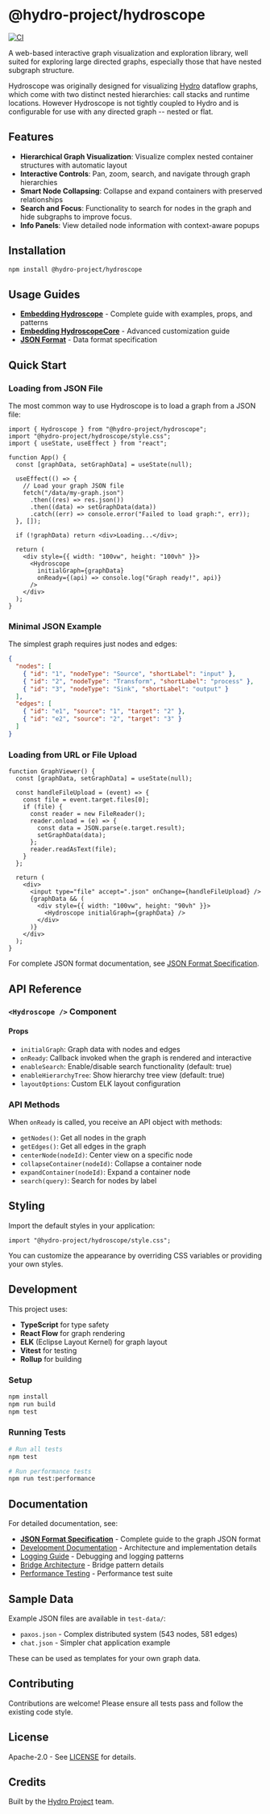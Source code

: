 # @hydro-project/hydroscope

[![CI](https://github.com/hydro-project/hydro/actions/workflows/ci.yml/badge.svg)](https://github.com/hydro-project/hydro/actions/workflows/ci.yml)

A web-based interactive graph visualization and exploration library, well suited for exploring large directed graphs, especially those that have nested subgraph structure.

Hydroscope was originally designed for visualizing [Hydro](https://hydro.run) dataflow graphs, which come with two distinct nested hierarchies: call stacks and runtime locations. However Hydroscope is not tightly coupled to Hydro and is configurable for use with any directed graph -- nested or flat.

## Features

- **Hierarchical Graph Visualization**: Visualize complex nested container structures with automatic layout
- **Interactive Controls**: Pan, zoom, search, and navigate through graph hierarchies
- **Smart Node Collapsing**: Collapse and expand containers with preserved relationships
- **Search and Focus**: Functionality to search for nodes in the graph and hide subgraphs to improve focus.
- **Info Panels**: View detailed node information with context-aware popups

## Installation

```bash
npm install @hydro-project/hydroscope
```

## Usage Guides

- **[Embedding Hydroscope](docs/EMBEDDING.md)** - Complete guide with examples, props, and patterns
- **[Embedding HydroscopeCore](docs/EMBEDDING_CORE.md)** - Advanced customization guide
- **[JSON Format](docs/JSON_FORMAT.md)** - Data format specification

## Quick Start

### Loading from JSON File

The most common way to use Hydroscope is to load a graph from a JSON file:

```tsx
import { Hydroscope } from "@hydro-project/hydroscope";
import "@hydro-project/hydroscope/style.css";
import { useState, useEffect } from "react";

function App() {
  const [graphData, setGraphData] = useState(null);

  useEffect(() => {
    // Load your graph JSON file
    fetch("/data/my-graph.json")
      .then((res) => res.json())
      .then((data) => setGraphData(data))
      .catch((err) => console.error("Failed to load graph:", err));
  }, []);

  if (!graphData) return <div>Loading...</div>;

  return (
    <div style={{ width: "100vw", height: "100vh" }}>
      <Hydroscope
        initialGraph={graphData}
        onReady={(api) => console.log("Graph ready!", api)}
      />
    </div>
  );
}
```

### Minimal JSON Example

The simplest graph requires just nodes and edges:

```json
{
  "nodes": [
    { "id": "1", "nodeType": "Source", "shortLabel": "input" },
    { "id": "2", "nodeType": "Transform", "shortLabel": "process" },
    { "id": "3", "nodeType": "Sink", "shortLabel": "output" }
  ],
  "edges": [
    { "id": "e1", "source": "1", "target": "2" },
    { "id": "e2", "source": "2", "target": "3" }
  ]
}
```

### Loading from URL or File Upload

```tsx
function GraphViewer() {
  const [graphData, setGraphData] = useState(null);

  const handleFileUpload = (event) => {
    const file = event.target.files[0];
    if (file) {
      const reader = new FileReader();
      reader.onload = (e) => {
        const data = JSON.parse(e.target.result);
        setGraphData(data);
      };
      reader.readAsText(file);
    }
  };

  return (
    <div>
      <input type="file" accept=".json" onChange={handleFileUpload} />
      {graphData && (
        <div style={{ width: "100vw", height: "90vh" }}>
          <Hydroscope initialGraph={graphData} />
        </div>
      )}
    </div>
  );
}
```

For complete JSON format documentation, see [JSON Format Specification](docs/JSON_FORMAT.md).

## API Reference

### `<Hydroscope />` Component

#### Props

- `initialGraph`: Graph data with nodes and edges
- `onReady`: Callback invoked when the graph is rendered and interactive
- `enableSearch`: Enable/disable search functionality (default: true)
- `enableHierarchyTree`: Show hierarchy tree view (default: true)
- `layoutOptions`: Custom ELK layout configuration

### API Methods

When `onReady` is called, you receive an API object with methods:

- `getNodes()`: Get all nodes in the graph
- `getEdges()`: Get all edges in the graph
- `centerNode(nodeId)`: Center view on a specific node
- `collapseContainer(nodeId)`: Collapse a container node
- `expandContainer(nodeId)`: Expand a container node
- `search(query)`: Search for nodes by label

## Styling

Import the default styles in your application:

```tsx
import "@hydro-project/hydroscope/style.css";
```

You can customize the appearance by overriding CSS variables or providing your own styles.

## Development

This project uses:

- **TypeScript** for type safety
- **React Flow** for graph rendering
- **ELK** (Eclipse Layout Kernel) for graph layout
- **Vitest** for testing
- **Rollup** for building

### Setup

```bash
npm install
npm run build
npm test
```

### Running Tests

```bash
# Run all tests
npm test

# Run performance tests
npm run test:performance
```

## Documentation

For detailed documentation, see:

- **[JSON Format Specification](docs/JSON_FORMAT.md)** - Complete guide to the graph JSON format
- [Development Documentation](docs/development/) - Architecture and implementation details
- [Logging Guide](docs/development/LOGGING.md) - Debugging and logging patterns
- [Bridge Architecture](docs/development/bridge-reset-architecture.md) - Bridge pattern details
- [Performance Testing](src/__tests__/performance/README.md) - Performance test suite

## Sample Data

Example JSON files are available in `test-data/`:
- `paxos.json` - Complex distributed system (543 nodes, 581 edges)
- `chat.json` - Simpler chat application example

These can be used as templates for your own graph data.

## Contributing

Contributions are welcome! Please ensure all tests pass and follow the existing code style.

## License

Apache-2.0 - See [LICENSE](LICENSE) for details.

## Credits

Built by the [Hydro Project](https://github.com/hydro-project) team.
